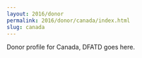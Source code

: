 ```yaml
---
layout: 2016/donor
permalink: 2016/donor/canada/index.html
slug: canada
---
```


Donor profile for Canada, DFATD goes here.
